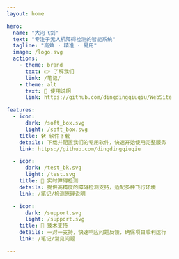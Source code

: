 ```yaml
---
layout: home

hero:
  name: "大河飞剑"
  text: "专注于无人机障碍检测的智能系统"
  tagline: "高效 · 精准 · 易用"
  image: /logo.svg
  actions:
    - theme: brand
      text: 👉 了解我们
      link: /笔记/
    - theme: alt
      text: 📘 使用说明
      link: https://github.com/dingdingqiuqiu/WebSite

features:
  - icon:
      dark: /soft_box.svg
      light: /soft_box.svg
    title: 🛠 软件下载
    details: 下载并配置我们的专用软件，快速开始使用完整服务
    link: https://github.com/dingdingqiuqiu

  - icon:
      dark: /test_bk.svg
      light: /test.svg
    title: 🚁 实时障碍检测
    details: 提供高精度的障碍检测支持，适配多种飞行环境
    link: /笔记/检测原理说明

  - icon:
      dark: /support.svg
      light: /support.svg
    title: 💬 技术支持
    details: 一对一支持，快速响应问题反馈，确保项目顺利运行
    link: /笔记/常见问题

---
```


